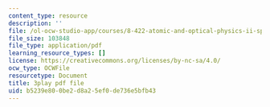 ```yaml
---
content_type: resource
description: ''
file: /ol-ocw-studio-app/courses/8-422-atomic-and-optical-physics-ii-spring-2013/b5239e800be2d8a25ef0de736e5bfb43_vFmdogFFcko.pdf
file_size: 103848
file_type: application/pdf
learning_resource_types: []
license: https://creativecommons.org/licenses/by-nc-sa/4.0/
ocw_type: OCWFile
resourcetype: Document
title: 3play pdf file
uid: b5239e80-0be2-d8a2-5ef0-de736e5bfb43
---
```

